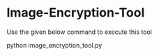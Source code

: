 # Image-Encryption-Tool


Use the given below command to execute this tool


python image_encryption_tool.py
